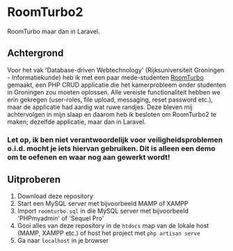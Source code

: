 # RoomTurbo2
RoomTurbo maar dan in Laravel.

## Achtergrond
Voor het vak 'Database-driven Webtechnology' (Rijksuniversiteit Groningen - Informatiekunde) heb ik met een paar mede-studenten [RoomTurbo](https://github.com/WPoelman/DDWT-Eindopdracht "RoomTurbo Repository") gemaakt, een PHP CRUD applicatie die het kamerprobleem onder studenten in Groningen zou moeten oplossen. Alle vereiste functionaliteit hebben we erin gekregen (user-roles, file upload, messaging, reset password etc.), maar de applicatie had aardig wat ruwe randjes. Deze bleven mij achtervolgen in mijn slaap en daarom heb ik besloten om RoomTurbo2 te maken; dezelfde applicatie, maar dan in Laravel.

### Let op, ik ben niet verantwoordelijk voor veiligheidsproblemen o.i.d. mocht je iets hiervan gebruiken. Dit is alleen een demo om te oefenen en waar nog aan gewerkt wordt!

## Uitproberen
1. Download deze repository
2. Start een MySQL server met bijvoorbeeld MAMP of XAMPP 
3. Import `roomturbo.sql` in die MySQL server met bijvoorbeeld 'PHPmyadmin' of 'Sequel Pro'
4. Gooi alles van deze repository in de `htdocs` map van de lokale host (MAMP, XAMPP etc.) of host het project met `php artisan serve`
5. Ga naar `localhost` in je browser
